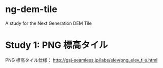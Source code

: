 # ng-dem-tile
A study for the Next Generation DEM Tile

# Study 1: PNG 標高タイル
PNG 標高タイル仕様： http://gsj-seamless.jp/labs/elev/png_elev_tile.html

